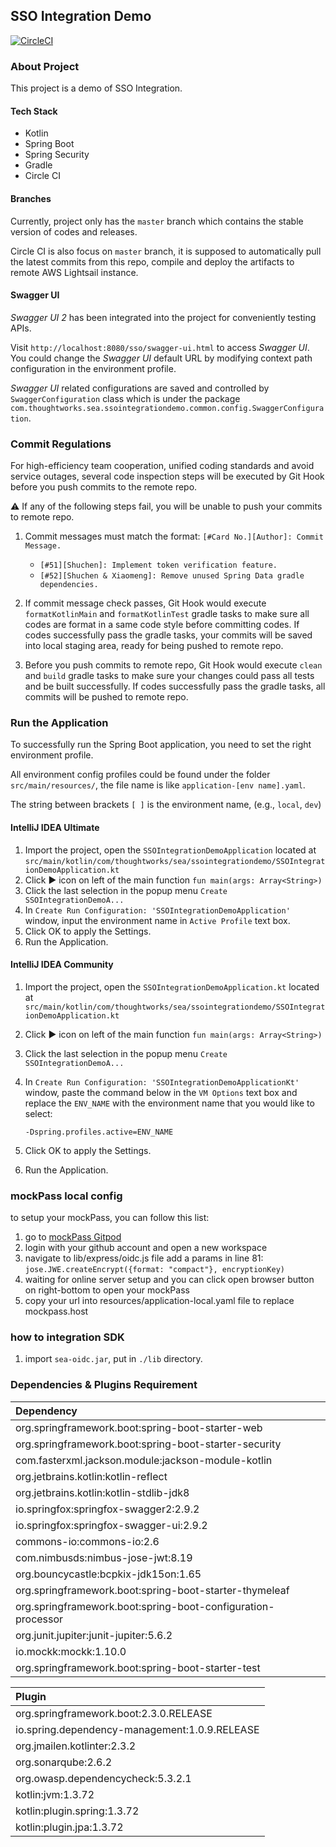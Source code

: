## SSO Integration Demo
[![CircleCI](https://circleci.com/gh/twlabs/SEA-SC-Integration-Demo.svg?style=svg&circle-token=a5d3f691ed2c05ef3197b1e7dbca9a196590ec38)](https://circleci.com/gh/twlabs/SEA-SC-Integration-Demo)

### About Project
This project is a demo of SSO Integration.

#### Tech Stack
- Kotlin
- Spring Boot
- Spring Security
- Gradle
- Circle CI

#### Branches
Currently, project only has the `master` branch which contains the stable version of codes and releases.

Circle CI is also focus on `master` branch, it is supposed to automatically pull the latest commits from this repo, compile and deploy the artifacts to remote AWS Lightsail instance. 

#### Swagger UI
_Swagger UI 2_ has been integrated into the project for conveniently testing APIs.

Visit `http://localhost:8080/sso/swagger-ui.html` to access _Swagger UI_. You could change the _Swagger UI_ default URL by modifying context path configuration in the environment profile.

_Swagger UI_ related configurations are saved and controlled by `SwaggerConfiguration` class which is under the package `com.thoughtworks.sea.ssointegrationdemo.common.config.SwaggerConfiguration`.


### Commit Regulations

For high-efficiency team cooperation, unified coding standards and avoid service outages, 
several code inspection steps will be executed by Git Hook before you push commits to the remote repo.

⚠️ If any of the following steps fail, you will be unable to push your commits to remote repo.

1. Commit messages must match the format: `[#Card No.][Author]: Commit Message.`

      * `[#51][Shuchen]: Implement token verification feature. `
      * `[#52][Shuchen & Xiaomeng]: Remove unused Spring Data gradle dependencies.`

2. If commit message check passes, Git Hook would execute `formatKotlinMain` and `formatKotlinTest` gradle tasks to make sure all codes are format in a same code style before committing codes.
If codes successfully pass the gradle tasks, your commits will be saved into local staging area, ready for being pushed to remote repo.

3. Before you push commits to remote repo, Git Hook would execute `clean` and `build` gradle tasks to make sure your changes could pass all tests and be built successfully. 
If codes successfully pass the gradle tasks, all commits will be pushed to remote repo.

### Run the Application

To successfully run the Spring Boot application, you need to set the right environment profile.

All environment config profiles could be found under the folder `src/main/resources/`, the file name is like `application-[env name].yaml`.

The string between brackets `[ ]` is the environment name, (e.g., `local`, `dev`)

#### IntelliJ IDEA Ultimate
1. Import the project, open the `SSOIntegrationDemoApplication` located at `src/main/kotlin/com/thoughtworks/sea/ssointegrationdemo/SSOIntegrationDemoApplication.kt`
2. Click ▶️ icon on left of the main function `fun main(args: Array<String>)`
3. Click the last selection in the popup menu  `Create SSOIntegrationDemoA...`
4. In `Create Run Configuration: 'SSOIntegrationDemoApplication'` window, input the environment name in `Active Profile` text box.
5. Click OK to apply the Settings.
6. Run the Application.

#### IntelliJ IDEA Community
1. Import the project, open the `SSOIntegrationDemoApplication.kt` located at `src/main/kotlin/com/thoughtworks/sea/ssointegrationdemo/SSOIntegrationDemoApplication.kt`
2. Click ▶️ icon on left of the main function `fun main(args: Array<String>)`
3. Click the last selection in the popup menu  `Create SSOIntegrationDemoA...`
4. In `Create Run Configuration: 'SSOIntegrationDemoApplicationKt'` window, paste the command below in the `VM Options` text box and replace the `ENV_NAME` with the environment name that you would like to select:

    ```
   -Dspring.profiles.active=ENV_NAME
    ```
5. Click OK to apply the Settings.
6. Run the Application.

### mockPass local config

to setup your mockPass, you can follow this list:

1. go to [mockPass Gitpod](https://gitpod.io/#https://github.com/opengovsg/mockpass)
2. login with your github account and open a new workspace
3. navigate to lib/express/oidc.js file add a params in line 81:
    `jose.JWE.createEncrypt({format: "compact"}, encryptionKey)` 
4. waiting for online server setup and you can click open browser button on right-bottom to open your mockPass
5. copy your url into resources/application-local.yaml file to replace mockpass.host

### how to integration SDK

1. import `sea-oidc.jar`, put in `./lib` directory.


### Dependencies & Plugins Requirement

Dependency |
:---- |
org.springframework.boot:spring-boot-starter-web |
org.springframework.boot:spring-boot-starter-security |
com.fasterxml.jackson.module:jackson-module-kotlin |
org.jetbrains.kotlin:kotlin-reflect |
org.jetbrains.kotlin:kotlin-stdlib-jdk8 |
io.springfox:springfox-swagger2:2.9.2 |
io.springfox:springfox-swagger-ui:2.9.2 |
commons-io:commons-io:2.6 |
com.nimbusds:nimbus-jose-jwt:8.19 |
org.bouncycastle:bcpkix-jdk15on:1.65 |
org.springframework.boot:spring-boot-starter-thymeleaf |
org.springframework.boot:spring-boot-configuration-processor |
org.junit.jupiter:junit-jupiter:5.6.2 |
io.mockk:mockk:1.10.0 |
org.springframework.boot:spring-boot-starter-test |


Plugin |
:---- |
org.springframework.boot:2.3.0.RELEASE |
io.spring.dependency-management:1.0.9.RELEASE |
org.jmailen.kotlinter:2.3.2 | 
org.sonarqube:2.6.2 |
org.owasp.dependencycheck:5.3.2.1 |
kotlin:jvm:1.3.72 |
kotlin:plugin.spring:1.3.72 |
kotlin:plugin.jpa:1.3.72 |
